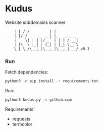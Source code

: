 # Kudus
Website subdomains scanner
```  _   __          _           
    | | / /         | |          
    | |/ / _   _  __| |_   _ ___ 
    |    \| | | |/ _` | | | / __|
    | |\  \ |_| | (_| | |_| \__ \
    \_| \_/\__,_|\__,_|\__,_|___/ v0.1

```

### Run
Fetch dependencies:

```bash
python3 -m pip install -r requirements.txt
```

Run:

```bash
python3 kudus.py -u github.com
```

Requirements:
- requests
- termcolor